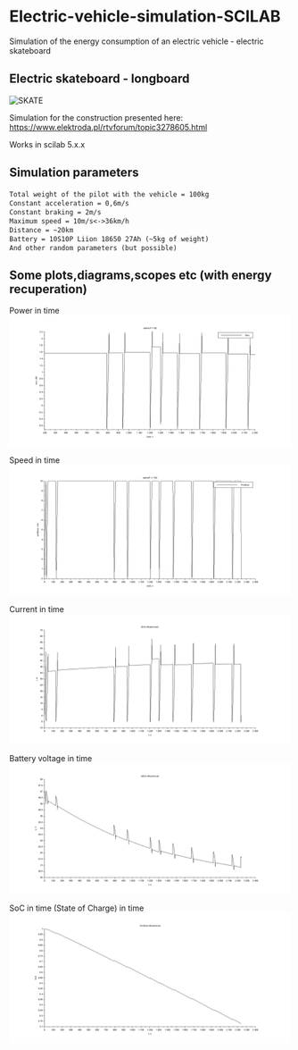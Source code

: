 # Electric-vehicle-simulation-SCILAB
Simulation of the energy consumption of an electric vehicle - electric skateboard 
## Electric skateboard - longboard
![SKATE](https://obrazki.elektroda.pl/7779117300_1480634519_thumb.jpg)

Simulation for the construction presented here:
https://www.elektroda.pl/rtvforum/topic3278605.html

Works in scilab 5.x.x

## Simulation parameters
```
Total weight of the pilot with the vehicle = 100kg
Constant acceleration = 0,6m/s
Constant braking = 2m/s
Maximum speed = 10m/s<->36km/h
Distance = ~20km
Battery = 10S10P Liion 18650 27Ah (~5kg of weight)
And other random parameters (but possible)
```

## Some plots,diagrams,scopes etc (with energy recuperation)
Power in time
![p1](https://raw.githubusercontent.com/miszczo/-SCILAB-Electric-vehicle-power-consumption-simulation-/master/electric%20skateboard/powerintime.bmp "Power in time")

Speed in time
![p2](https://raw.githubusercontent.com/miszczo/-SCILAB-Electric-vehicle-power-consumption-simulation-/master/electric%20skateboard/speedintime.bmp "Speed in time")

Current in time 
![p5](https://raw.githubusercontent.com/miszczo/-SCILAB-Electric-vehicle-power-consumption-simulation-/master/electric%20skateboard/currentintimewithrecuperation.bmp "Current in time")


Battery voltage in time
![p3](https://raw.githubusercontent.com/miszczo/-SCILAB-Electric-vehicle-power-consumption-simulation-/master/electric%20skateboard/batteryvoltageintimewithrecuperation.bmp "Voltage in time")

SoC in time (State of Charge) in time
![p4](https://raw.githubusercontent.com/miszczo/-SCILAB-Electric-vehicle-power-consumption-simulation-/master/electric%20skateboard/socintime.bmp "SOC in time")



